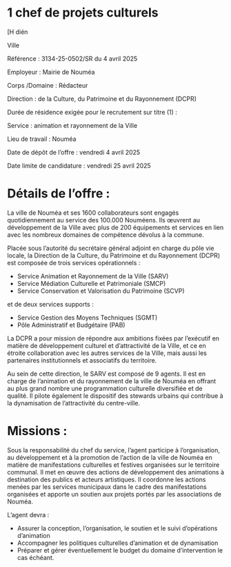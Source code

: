 # 1 chef de projets culturels

[H dién

Ville

Référence : 3134-25-0502/SR du 4 avril 2025

Employeur : Mairie de Nouméa

Corps /Domaine : Rédacteur

Direction : de la Culture, du Patrimoine et du Rayonnement (DCPR)

Durée de résidence exigée pour le recrutement sur titre (1) :

Service : animation et rayonnement de la Ville

Lieu de travail : Nouméa

Date de dépôt de l’offre : vendredi 4 avril 2025

Date limite de candidature : vendredi 25 avril 2025

# Détails de l’offre :

La ville de Nouméa et ses 1600 collaborateurs sont engagés quotidiennement au service des 100.000 Nouméens. Ils œuvrent au développement de la Ville avec plus de 200 équipements et services en lien avec les nombreux domaines de compétence dévolus à la commune.

Placée sous l’autorité du secrétaire général adjoint en charge du pôle vie locale, la Direction de la Culture, du Patrimoine et du Rayonnement (DCPR) est composée de trois services opérationnels :

- Service Animation et Rayonnement de la Ville (SARV)
- Service Médiation Culturelle et Patrimoniale (SMCP)
- Service Conservation et Valorisation du Patrimoine (SCVP)

et de deux services supports :

- Service Gestion des Moyens Techniques (SGMT)
- Pôle Administratif et Budgétaire (PAB)

La DCPR a pour mission de répondre aux ambitions fixées par l’exécutif en matière de développement culturel et d’attractivité de la Ville, et ce en étroite collaboration avec les autres services de la Ville, mais aussi les partenaires institutionnels et associatifs du territoire.

Au sein de cette direction, le SARV est composé de 9 agents. Il est en charge de l’animation et du rayonnement de la ville de Nouméa en offrant au plus grand nombre une programmation culturelle diversifiée et de qualité. Il pilote également le dispositif des stewards urbains qui contribue à la dynamisation de l’attractivité du centre-ville.

# Missions :

Sous la responsabilité du chef du service, l’agent participe à l’organisation, au développement et à la promotion de l’action de la ville de Nouméa en matière de manifestations culturelles et festives organisées sur le territoire communal. Il met en œuvre des actions de développement des animations à destination des publics et acteurs artistiques. Il coordonne les actions menées par les services municipaux dans le cadre des manifestations organisées et apporte un soutien aux projets portés par les associations de Nouméa.

L’agent devra :

- Assurer la conception, l’organisation, le soutien et le suivi d’opérations d’animation
- Accompagner les politiques culturelles d’animation et de dynamisation
- Préparer et gérer éventuellement le budget du domaine d’intervention le cas échéant.